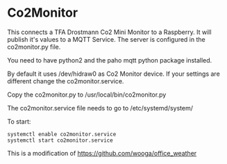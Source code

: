 # Co2Monitor

This connects a TFA Drostmann Co2 Mini Monitor to a Raspberry. It will publish it's values to a MQTT Service. The server is configured in the co2monitor.py file.

You need to have python2 and the paho mqtt python package installed.

By default it uses /dev/hidraw0 as Co2 Monitor device. If your settings are different change the co2monitor.service.

Copy the co2monitor.py to /usr/local/bin/co2monitor.py

The co2monitor.service file needs to go to /etc/systemd/system/

To start:

```
systemctl enable co2monitor.service
systemctl start co2monitor.service
```


This is a modification of https://github.com/wooga/office_weather
